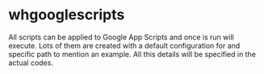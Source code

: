 # whgooglescripts
All scripts can be applied to Google App Scripts and once is run will execute. Lots of them are created with a default configuration for and specific path to mention an example.
All this details will be specified in the actual codes.
